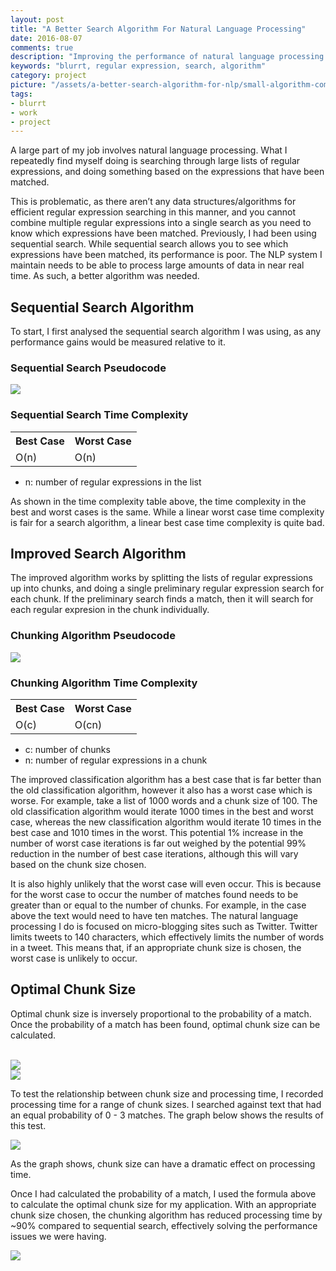 ```yaml
---
layout: post
title: "A Better Search Algorithm For Natural Language Processing"
date: 2016-08-07
comments: true
description: "Improving the performance of natural language processing search algorithms."
keywords: "blurrt, regular expression, search, algorithm"
category: project
picture: "/assets/a-better-search-algorithm-for-nlp/small-algorithm-comparison.png"
tags:
- blurrt
- work
- project
---
```


<p>A large part of my job involves natural language processing. What I repeatedly find myself doing is searching through large lists of regular expressions, and doing something based on the expressions that have been matched.</p>

<p>This is problematic, as there aren’t any data structures/algorithms for efficient regular expression searching in this manner, and you cannot combine multiple regular expressions into a single search as you need to know which expressions have been matched. Previously, I had been using sequential search. While sequential search allows you to see which expressions have been matched, its performance is poor. The NLP system I maintain needs to be able to process large amounts of data in near real time. As such, a better algorithm was needed.</p>

<h2>Sequential Search Algorithm</h2>

<p>To start, I first analysed the sequential search algorithm I was using, as any performance gains would be measured relative to it.</p>

<h3>Sequential Search Pseudocode</h3>
<img src="{{ '/assets/a-better-search-algorithm-for-nlp/small-sequential-search-pseudo.png' | prepend: site.url}}">

<h3>Sequential Search Time Complexity</h3>
<table>
	<tr>
		<th>
			Best Case
		</th>
		<th>
			Worst Case
		</th>
	</tr>
	<tr>
		<td>
			O(n)
		</td>
		<td>
			O(n)
		</td>
	</tr>
</table>

<ul class="simple-list">
	<li>
		n: number of regular expressions in the list
	</li>
</ul>

<p>As shown in the time complexity table above, the time complexity in the best and worst cases is the same. While a linear worst case time complexity is fair for a search algorithm, a linear best case time complexity is quite bad.</p>

<h2>Improved Search Algorithm</h2>

<p>The improved algorithm works by splitting the lists of regular expressions up into chunks, and doing a single preliminary regular expression search for each chunk. If the preliminary search finds a match, then it will search for each regular expresion in the chunk individually.</p>

<h3>Chunking Algorithm Pseudocode</h3>
<img src="{{ '/assets/a-better-search-algorithm-for-nlp/small-chunk-search-pseudo.png' | prepend: site.url}}">

<h3>Chunking Algorithm Time Complexity</h3>
<table>
	<tr>
		<th>
			Best Case
		</th>
		<th>
			Worst Case
		</th>
	</tr>
	<tr>
		<td>
			O(c)
		</td>
		<td>
			O(cn)
		</td>
	</tr>
</table>

<ul class="simple-list">
	<li>
		c: number of chunks
	</li>
	<li>
		n: number of regular expressions in a chunk
	</li>
</ul>

<p>The improved classification algorithm has a best case that is far better than the old classification algorithm, however it also has a worst case which is worse. For example, take a list of 1000 words and a chunk size of 100. The old classification algorithm would iterate 1000 times in the best and worst case, whereas the new classification algorithm would iterate 10 times in the best case and 1010 times in the worst. This potential 1% increase in the number of worst case iterations is far out weighed by the potential 99% reduction in the number of best case iterations, although this will vary based on the chunk size chosen.</p>

<p>It is also highly unlikely that the worst case will even occur. This is because for the worst case to occur the number of matches found needs to be greater than or equal to the number of chunks. For example, in the case above the text would need to have ten matches. The natural language processing I do is focused on micro-blogging sites such as Twitter. Twitter limits tweets to 140 characters, which effectively limits the number of words in a tweet. This means that, if an appropriate chunk size is chosen, the worst case is unlikely to occur.</p>

<h2>Optimal Chunk Size</h2>

<p>Optimal chunk size is inversely proportional to the probability of a match. Once the probability of a match has been found, optimal chunk size can be calculated.</p>

<br>
<img src="{{ '/assets/a-better-search-algorithm-for-nlp/eq1.gif' | prepend: site.url}}" class="img-center">
<br>
<img src="{{ '/assets/a-better-search-algorithm-for-nlp/eq2.gif' | prepend: site.url}}" class="img-center">
<br>
<p>To test the relationship between chunk size and processing time, I recorded processing time for a range of chunk sizes. I searched against text that had an equal probability of 0 - 3 matches. The graph below shows the results of this test.</p>

<img src="{{ '/assets/a-better-search-algorithm-for-nlp/chunk-size-processing-time.png' | prepend: site.url}}" class="img-center">

<p>As the graph shows, chunk size can have a dramatic effect on processing time.</p>

<p>Once I had calculated the probability of a match, I used the formula above to calculate the optimal chunk size for my application. With an appropriate chunk size chosen, the chunking algorithm has reduced processing time by ~90% compared to sequential search, effectively solving the performance issues we were having.</p>

<img src="{{ '/assets/a-better-search-algorithm-for-nlp/algorithm-comparison.png' | prepend: site.url}}" class="img-center">
